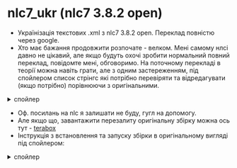 # nlc7_ukr (nlc7 3.8.2 open)
- Українізація текстових .xml з nlc7 3.8.2 open. Переклад повністю через google.
- Хто має бажання продовжити розпочате - велком. Мені самому нлсі давно не цікавий, але якщо будуть охочі зробити нормальний повний переклад, повідомте мені, обговоримо.
На поточному перекладі в теорії можна навіть грати, але з одним застереженням, під спойлером список стрінгс які потрібно перевіряти та відредагувати (якщо потрібно) порівнюючи з оригінальними.

<details>
<summary>спойлер</summary>
flame_reload_receipt_have_41, flame_reload_1, flame_reload_5, flame_reload_6, amk_recipt_tears_gigant_text, amk_recipt_burer_pra_grandmother_glassbeards_text, marsh_lampa_dialog_3, gross_merc_start_dialog_3102, prapor_start_dialog_301, tex_yan_scientist_teleport_01, item_marsh_pribor_name, item_marsh_pribor_desc, val_dram_glavn_business_dialog_12, stas, dm_cool_info_100, borov_kill_stalker_dlg_101, borov_kill_stalker_dlg_102, borov_kill_stalker_dlg_103, borov_kill_stalker_dlg_104, borov_kill_stalker_dlg_105, borov_kill_stalker_dlg_106, borov_kill_stalker_dlg_107, borov_kill_stalker_dlg_1081, borov_kill_stalker_dlg_1082, borov_kill_stalker_dlg_1092, borov_kill_stalker_dlg_1102, borov_kill_stalker_dlg_201, borov_kill_stalker_dlg_2021, borov_kill_stalker_dlg_2022, borov_kill_stalker_dlg_203, stlk_393, trader, st_knife, item_case_esc_name, strelok_book2_desc, strelok_book2_name, stalker_057_7, timer, ui_st_conn_version_differs, ui_st_conn_cdkey_invalid, ui_st_conn_cdkey_in_use, ui_st_conn_cdkey_disabled, ui_st_conn_new_patch, ui_st_conn_no_new_patch, svoboda_outfit_description_m1
</details>

- Оф. посилань на nlc я залишати не буду, гугл на допомогу.  
- Але якщо що, завантажити перезалиту оригінальну збірку можна ось тут - [terabox](https://terabox.com/s/1kYpU5H7wROEAbWTeHOIeqw)
- Інструкція з встановлення та запуску збірки в оригінальному вигляді під спойлером:
<details>
<summary>спойлер</summary>
- Установка и запуск  
  
1. Оригинальная игра не требуется, архив уже содержит все нужные файлы  
2. Распаковать содержимое архива. Путь к папке с игрой не должен содержать кириллицу
3. Установить (проверить наличие) библиотеки Visual C++ Redistributable 2013 (x86), Visual C++ Redistributable 2013 (x64) от Microsoft, а также звуковой драйвер OpenAL. Для вашего удобства, установщики требуемого софта помещены во вложенный архив - Библиотеки.rar 
4. Запустить файл "launch.bat", который находится в корневом каталоге игры. В дальнейшем рекомендуем запускать игру именно этим файлом, хотя можно и через bin\launch.exe или bin\XR_3DA.exe
5. Создать профиль, имя которого должно содержать не менее пяти символов
6. Не заходя в опции, начать новую игру, дойти до первого костра, сохраниться (клавиша "F6" по умолчанию). После зайти в опции, сделать изменения и перезапустить игру
7. Для игры на статике или с дополнительными текстурными паками стабильность не гарантирована</details>
